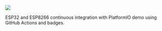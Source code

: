 <!-- ![](https://github.com/<OWNER>/<REPOSITORY>/workflows/<WORKFLOW_NAME>/badge.svg) -->
![](https://github.com/kaizoku-619/pio_ci_example/workflows/PlatformIO%20CI/badge.svg)

ESP32 and ESP8266 continuous integration with PlatformIO demo using GitHub Actions and badges.